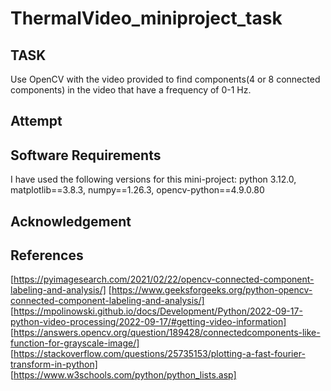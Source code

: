 # ThermalVideo_miniproject_task
## TASK
Use OpenCV with the video provided to find components(4 or 8 connected components) in the video that have a frequency of 0-1 Hz. 
## Attempt
## Software Requirements
I have used the following versions for this mini-project: python 3.12.0, matplotlib==3.8.3, numpy==1.26.3, opencv-python==4.9.0.80
## Acknowledgement
## References
[https://pyimagesearch.com/2021/02/22/opencv-connected-component-labeling-and-analysis/]
[https://www.geeksforgeeks.org/python-opencv-connected-component-labeling-and-analysis/]
[https://mpolinowski.github.io/docs/Development/Python/2022-09-17-python-video-processing/2022-09-17/#getting-video-information]
[https://answers.opencv.org/question/189428/connectedcomponents-like-function-for-grayscale-image/]
[https://stackoverflow.com/questions/25735153/plotting-a-fast-fourier-transform-in-python]
[https://www.w3schools.com/python/python_lists.asp]
